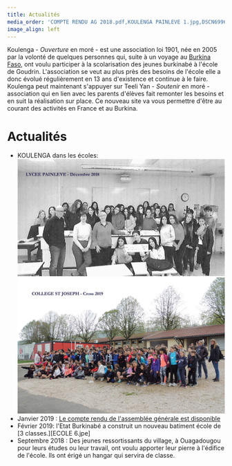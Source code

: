 ```yaml
---
title: Actualités
media_order: 'COMPTE RENDU AG 2018.pdf,KOULENGA PAINLEVE 1.jpg,DSCN6996.JPG,ECOLE 6.jpe'
image_align: left
---
```


Koulenga - _Ouverture_  en moré  - est une association loi 1901, née en 2005 par la volonté de quelques personnes qui, suite à un voyage au [Burkina Faso](https://fr.wikipedia.org/wiki/Burkina_Faso), ont voulu participer à la scolarisation des jeunes burkinabé à l'école de Goudrin.
L'association se veut au plus près des besoins de l'école elle a donc évolué régulièrement en 13 ans d'existence et continue à le faire.
Koulenga peut maintenant s'appuyer sur Teeli Yan - _Soutenir_ en moré - association qui en lien avec les parents d'élèves fait remonter les besoins et en suit la réalisation sur place.
Ce nouveau site va vous permettre d'être au courant des activités en France et au Burkina.

# Actualités
* KOULENGA dans les écoles:![](KOULENGA%20PAINLEVE%201.jpg)![](DSCN6996.JPG)
* Janvier 2019 : [Le compte rendu de l'assemblée générale est disponible](COMPTE%20RENDU%20AG%202018.pdf)
* Février 2019: l'Etat Burkinabé a construit un nouveau batiment école de [3 classes.][ECOLE 6.jpe]
* Septembre 2018 : Des jeunes ressortissants du village, à Ouagadougou pour leurs études ou leur travail, ont voulu apporter leur pierre à l'édifice de l'école. Ils ont érigé un hangar qui servira de classe. 
